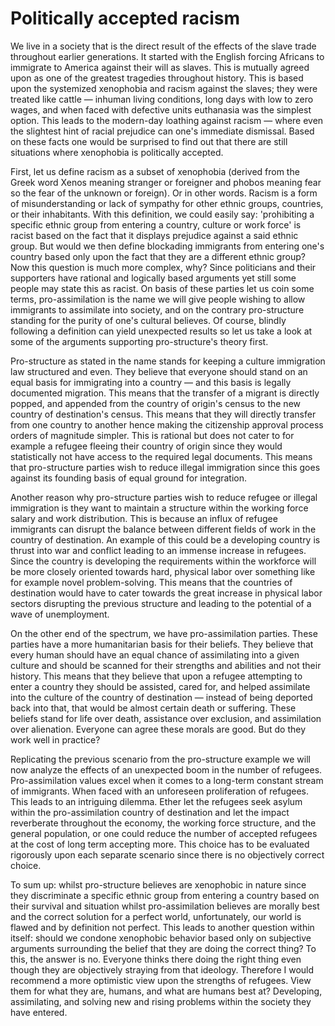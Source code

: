 # Politically accepted racism

We live in a society that is the direct result of the effects of the slave trade throughout earlier generations. It started with the English forcing Africans to immigrate to America against their will as slaves. This is mutually agreed upon as one of the greatest tragedies throughout history. This is based upon the systemized xenophobia and racism against the slaves; they were treated like cattle &mdash; inhuman living conditions, long days with low to zero wages, and when faced with defective units euthanasia was the simplest option. This leads to the modern-day loathing against racism &mdash; where even the slightest hint of racial prejudice can one's immediate dismissal. Based on these facts one would be surprised to find out that there are still situations where xenophobia is politically accepted.

First, let us define racism as a subset of xenophobia (derived from the Greek word Xenos meaning stranger or foreigner and phobos meaning fear so the fear of the unknown or foreign). Or in other words. Racism is a form of misunderstanding or lack of sympathy for other ethnic groups, countries, or their inhabitants. With this definition, we could easily say: 'prohibiting a specific ethnic group from entering a country, culture or work force' is racist based on the fact that it displays prejudice against a said ethnic group. But would we then define blockading immigrants from entering one's country based only upon the fact that they are a different ethnic group? Now this question is much more complex, why? Since politicians and their supporters have rational and logically based arguments yet still some people may state this as racist. On basis of these parties let us coin some terms, pro-assimilation is the name we will give people wishing to allow immigrants to assimilate into society, and on the contrary pro-structure standing for the purity of one's cultural believes. Of course, blindly following a definition can yield unexpected results so let us take a look at some of the arguments supporting pro-structure's theory first.

Pro-structure as stated in the name stands for keeping a culture immigration law structured and even. They believe that everyone should stand on an equal basis for immigrating into a country &mdash; and this basis is legally documented migration. This means that the transfer of a migrant is directly popped, and appended from the country of origin's census to the new country of destination's census. This means that they will directly transfer from one country to another hence making the citizenship approval process orders of magnitude simpler. This is rational but does not cater to for example a refugee fleeing their country of origin since they would statistically not have access to the required legal documents. This means that pro-structure parties wish to reduce illegal immigration since this goes against its founding basis of equal ground for integration.

Another reason why pro-structure parties wish to reduce refugee or illegal immigration is they want to maintain a structure within the working force salary and work distribution. This is because an influx of refugee immigrants can disrupt the balance between different fields of work in the country of destination. An example of this could be a developing country is thrust into war and conflict leading to an immense increase in refugees. Since the country is developing the requirements within the workforce will be more closely oriented towards hard, physical labor over something like for example novel problem-solving. This means that the countries of destination would have to cater towards the great increase in physical labor sectors disrupting the previous structure and leading to the potential of a wave of unemployment.

On the other end of the spectrum, we have pro-assimilation parties. These parties have a more humanitarian basis for their beliefs. They believe that every human should have an equal chance of assimilating into a given culture and should be scanned for their strengths and abilities and not their history. This means that they believe that upon a refugee attempting to enter a country they should be assisted, cared for, and helped assimilate into the culture of the country of destination &mdash; instead of being deported back into that, that would be almost certain death or suffering. These beliefs stand for life over death, assistance over exclusion, and assimilation over alienation. Everyone can agree these morals are good. But do they work well in practice?

Replicating the previous scenario from the pro-structure example we will now analyze the effects of an unexpected boom in the number of refugees. Pro-assimilation values excel when it comes to a long-term constant stream of immigrants. When faced with an unforeseen proliferation of refugees. This leads to an intriguing dilemma. Ether let the refugees seek asylum within the pro-assimilation country of destination and let the impact reverberate throughout the economy, the working force structure, and the general population, or one could reduce the number of accepted refugees at the cost of long term accepting more. This choice has to be evaluated rigorously upon each separate scenario since there is no objectively correct choice.

To sum up: whilst pro-structure believes are xenophobic in nature since they discriminate a specific ethnic group from entering a country based on their survival and situation whilst pro-assimilation believes are morally best and the correct solution for a perfect world, unfortunately, our world is flawed and by definition not perfect. This leads to another question within itself: should we condone xenophobic behavior based only on subjective arguments surrounding the belief that they are doing the correct thing? To this, the answer is no. Everyone thinks there doing the right thing even though they are objectively straying from that ideology. Therefore I would recommend a more optimistic view upon the strengths of refugees. View them for what they are, humans, and what are humans best at? Developing, assimilating, and solving new and rising problems within the society they have entered.

